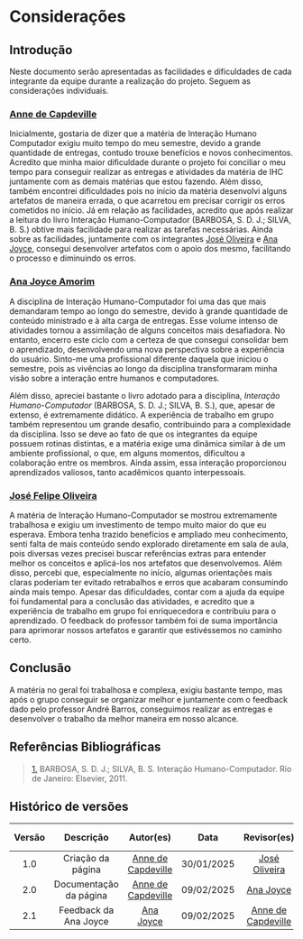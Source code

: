 <!-- As facilidades e dificuldades encontradas na realização do projeto por cada integrante da equipe-->

# Considerações

## Introdução

Neste documento serão apresentadas as facilidades e dificuldades de cada integrante da equipe durante a realização do projeto. Seguem as considerações individuais.

### [Anne de Capdeville](https://github.com/nanecapde)

Inicialmente, gostaria de dizer que a matéria de Interação Humano Computador exigiu muito tempo do meu semestre, devido a grande quantidade de entregas, contudo trouxe benefícios e novos conhecimentos. Acredito que minha maior dificuldade durante o projeto foi conciliar o meu tempo para conseguir realizar as entregas e atividades da matéria de IHC juntamente com as demais matérias que estou fazendo. Além disso, também encontrei dificuldades pois no início da matéria desenvolvi alguns artefatos de maneira errada, o que acarretou em precisar corrigir os erros cometidos no início. Já em relação as facilidades, acredito que após realizar a leitura do livro Interação Humano-Computador (BARBOSA, S. D. J.; SILVA, B. S.) obtive mais facilidade para realizar as tarefas necessárias. Ainda sobre as facilidades, juntamente com os integrantes [José Oliveira](https://github.com/jose1277) e [Ana Joyce](https://github.com/anajoyceamorim), consegui desenvolver artefatos com o apoio dos mesmo, facilitando o processo e diminuindo os erros.

### [Ana Joyce Amorim](https://github.com/anajoyceamorim)

A disciplina de Interação Humano-Computador foi uma das que mais demandaram tempo ao longo do semestre, devido à grande quantidade de conteúdo ministrado e à alta carga de entregas. Esse volume intenso de atividades tornou a assimilação de alguns conceitos mais desafiadora. No entanto, encerro este ciclo com a certeza de que consegui consolidar bem o aprendizado, desenvolvendo uma nova perspectiva sobre a experiência do usuário. Sinto-me uma profissional diferente daquela que iniciou o semestre, pois as vivências ao longo da disciplina transformaram minha visão sobre a interação entre humanos e computadores.  

Além disso, apreciei bastante o livro adotado para a disciplina, *Interação Humano-Computador* (BARBOSA, S. D. J.; SILVA, B. S.), que, apesar de extenso, é extremamente didático. A experiência de trabalho em grupo também representou um grande desafio, contribuindo para a complexidade da disciplina. Isso se deve ao fato de que os integrantes da equipe possuem rotinas distintas, e a matéria exige uma dinâmica similar à de um ambiente profissional, o que, em alguns momentos, dificultou a colaboração entre os membros. Ainda assim, essa interação proporcionou aprendizados valiosos, tanto acadêmicos quanto interpessoais.

### [José Felipe Oliveira](https://github.com/jose1277)

A matéria de Interação Humano-Computador se mostrou extremamente trabalhosa e exigiu um investimento de tempo muito maior do que eu esperava. Embora tenha trazido benefícios e ampliado meu conhecimento, senti falta de mais conteúdo sendo explorado diretamente em sala de aula, pois diversas vezes precisei buscar referências extras para entender melhor os conceitos e aplicá-los nos artefatos que desenvolvemos. Além disso, percebi que, especialmente no início, algumas orientações mais claras poderiam ter evitado retrabalhos e erros que acabaram consumindo ainda mais tempo. Apesar das dificuldades, contar com a ajuda da equipe foi fundamental para a conclusão das atividades, e acredito que a experiência de trabalho em grupo foi enriquecedora e contribuiu para o aprendizado. O feedback do professor também foi de suma importância para aprimorar nossos artefatos e garantir que estivéssemos no caminho certo.

## Conclusão

A matéria no geral foi trabalhosa e complexa, exigiu bastante tempo, mas após o grupo conseguir se organizar melhor e juntamente com o feedback dado pelo professor André Barros, conseguimos realizar as entregas e desenvolver o trabalho da melhor maneira em nosso alcance.

## Referências Bibliográficas

> <a id="REF1" href="#anchor_1">1.</a> BARBOSA, S. D. J.; SILVA, B. S. Interação Humano-Computador. Rio de Janeiro: Elsevier, 2011.

## Histórico de versões

| Versão |       Descrição        |                     Autor(es)                      |    Data    |                 Revisor(es)                  | Data de revisão |
| :----: | :--------------------: | :------------------------------------------------: | :--------: | :------------------------------------------: | :-------------: |
|  1.0   |   Criação da página    | [Anne de Capdeville](https://github.com/nanecapde) | 30/01/2025 | [José Oliveira](https://github.com/jose1277) |   30/01/2025    |
|  2.0   | Documentação da página | [Anne de Capdeville](https://github.com/nanecapde) | 09/02/2025 |    [Ana Joyce](https://github.com/anajoyceamorim)   |  10/02/2025    |
|  2.1   | Feedback da  Ana Joyce | [Ana Joyce](https://github.com/anajoyceamorim)     | 09/02/2025 |     [Anne de Capdeville](https://github.com/nanecapde)   |  10/02/2025    |
